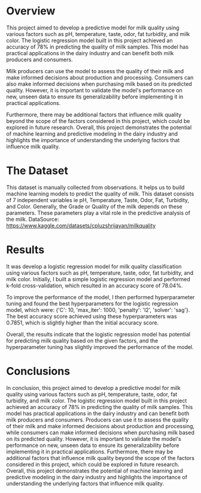 # Overview
This project aimed to develop a predictive model for milk quality using various factors such as pH, temperature, taste, odor, fat turbidity, and milk color. The logistic regression model built in this project achieved an accuracy of 78% in predicting the quality of milk samples. This model has practical applications in the dairy industry and can benefit both milk producers and consumers.

Milk producers can use the model to assess the quality of their milk and make informed decisions about production and processing. Consumers can also make informed decisions when purchasing milk based on its predicted quality. However, it is important to validate the model's performance on new, unseen data to ensure its generalizability before implementing it in practical applications.

Furthermore, there may be additional factors that influence milk quality beyond the scope of the factors considered in this project, which could be explored in future research. Overall, this project demonstrates the potential of machine learning and predictive modeling in the dairy industry and highlights the importance of understanding the underlying factors that influence milk quality.

# The Dataset
This dataset is manually collected from observations. It helps us to build machine learning models to predict the quality of milk. This dataset consists of 7 independent variables ie pH, Temperature, Taste, Odor, Fat, Turbidity, and Color. Generally, the Grade or Quality of the milk depends on these parameters. These parameters play a vital role in the predictive analysis of the milk.
DataSource: https://www.kaggle.com/datasets/cpluzshrijayan/milkquality

# Results
It was develop a logistic regression model for milk quality classification using various factors such as pH, temperature, taste, odor, fat turbidity, and milk color. Initially, I built a simple logistic regression model and performed k-fold cross-validation, which resulted in an accuracy score of 78.04%.

To improve the performance of the model, I then performed hyperparameter tuning and found the best hyperparameters for the logistic regression model, which were: {'C': 10, 'max_iter': 1000, 'penalty': 'l2', 'solver': 'sag'}. The best accuracy score achieved using these hyperparameters was 0.7851, which is slightly higher than the initial accuracy score.

Overall, the results indicate that the logistic regression model has potential for predicting milk quality based on the given factors, and the hyperparameter tuning has slightly improved the performance of the model.

# Conclusions
In conclusion, this project aimed to develop a predictive model for milk quality using various factors such as pH, temperature, taste, odor, fat turbidity, and milk color. The logistic regression model built in this project achieved an accuracy of 78% in predicting the quality of milk samples. This model has practical applications in the dairy industry and can benefit both milk producers and consumers. Producers can use it to assess the quality of their milk and make informed decisions about production and processing, while consumers can make informed decisions when purchasing milk based on its predicted quality. However, it is important to validate the model's performance on new, unseen data to ensure its generalizability before implementing it in practical applications. Furthermore, there may be additional factors that influence milk quality beyond the scope of the factors considered in this project, which could be explored in future research. Overall, this project demonstrates the potential of machine learning and predictive modeling in the dairy industry and highlights the importance of understanding the underlying factors that influence milk quality.

